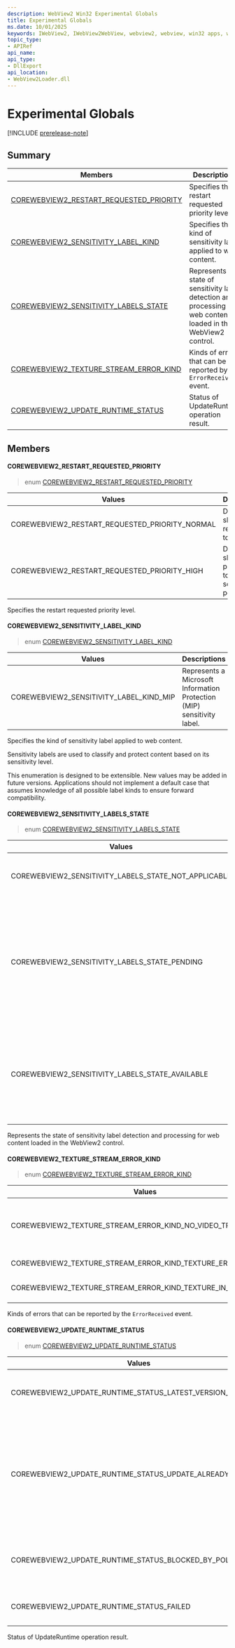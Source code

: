 ```yaml
---
description: WebView2 Win32 Experimental Globals
title: Experimental Globals
ms.date: 10/01/2025
keywords: IWebView2, IWebView2WebView, webview2, webview, win32 apps, win32, edge, ICoreWebView2, ICoreWebView2Controller, browser control, edge html
topic_type: 
- APIRef
api_name:
api_type:
- DllExport
api_location:
- WebView2Loader.dll
---
```


# Experimental Globals

[!INCLUDE [prerelease-note](../includes/prerelease-note.md)]

## Summary

 Members                        | Descriptions
--------------------------------|---------------------------------------------
[COREWEBVIEW2_RESTART_REQUESTED_PRIORITY](#corewebview2_restart_requested_priority) | Specifies the restart requested priority level.
[COREWEBVIEW2_SENSITIVITY_LABEL_KIND](#corewebview2_sensitivity_label_kind) | Specifies the kind of sensitivity label applied to web content.
[COREWEBVIEW2_SENSITIVITY_LABELS_STATE](#corewebview2_sensitivity_labels_state) | Represents the state of sensitivity label detection and processing for web content loaded in the WebView2 control.
[COREWEBVIEW2_TEXTURE_STREAM_ERROR_KIND](#corewebview2_texture_stream_error_kind) | Kinds of errors that can be reported by the `ErrorReceived` event.
[COREWEBVIEW2_UPDATE_RUNTIME_STATUS](#corewebview2_update_runtime_status) | Status of UpdateRuntime operation result.

## Members

#### COREWEBVIEW2_RESTART_REQUESTED_PRIORITY

> enum [COREWEBVIEW2_RESTART_REQUESTED_PRIORITY](#corewebview2_restart_requested_priority)

 Values                         | Descriptions
--------------------------------|---------------------------------------------
COREWEBVIEW2_RESTART_REQUESTED_PRIORITY_NORMAL            | Developer should remind user to restart.
COREWEBVIEW2_RESTART_REQUESTED_PRIORITY_HIGH            | Developer should prompt user to restart as soon as possible.

Specifies the restart requested priority level.

#### COREWEBVIEW2_SENSITIVITY_LABEL_KIND

> enum [COREWEBVIEW2_SENSITIVITY_LABEL_KIND](#corewebview2_sensitivity_label_kind)

 Values                         | Descriptions
--------------------------------|---------------------------------------------
COREWEBVIEW2_SENSITIVITY_LABEL_KIND_MIP            | Represents a Microsoft Information Protection (MIP) sensitivity label.

Specifies the kind of sensitivity label applied to web content.

Sensitivity labels are used to classify and protect content based on its sensitivity level.

This enumeration is designed to be extensible. New values may be added in future versions. Applications should not implement a default case that assumes knowledge of all possible label kinds to ensure forward compatibility.

#### COREWEBVIEW2_SENSITIVITY_LABELS_STATE

> enum [COREWEBVIEW2_SENSITIVITY_LABELS_STATE](#corewebview2_sensitivity_labels_state)

 Values                         | Descriptions
--------------------------------|---------------------------------------------
COREWEBVIEW2_SENSITIVITY_LABELS_STATE_NOT_APPLICABLE            | Indicates that none of the loaded pages are in the allow list.
COREWEBVIEW2_SENSITIVITY_LABELS_STATE_PENDING            | Indicates that WebView2 has loaded pages from the allow list that can report sensitivity labels, but the label are not available yet complete.
COREWEBVIEW2_SENSITIVITY_LABELS_STATE_AVAILABLE            | Indicates that WebView2 has loaded pages from the allow list, and the labels about the content are available now.

Represents the state of sensitivity label detection and processing for web content loaded in the WebView2 control.

#### COREWEBVIEW2_TEXTURE_STREAM_ERROR_KIND

> enum [COREWEBVIEW2_TEXTURE_STREAM_ERROR_KIND](#corewebview2_texture_stream_error_kind)

 Values                         | Descriptions
--------------------------------|---------------------------------------------
COREWEBVIEW2_TEXTURE_STREAM_ERROR_KIND_NO_VIDEO_TRACK_STARTED            | CreateTexture/PresentTexture and so on should return failed HRESULT if the texture stream is in the stopped state rather than using the error event.
COREWEBVIEW2_TEXTURE_STREAM_ERROR_KIND_TEXTURE_ERROR            | The texture already has been removed using CloseTexture.
COREWEBVIEW2_TEXTURE_STREAM_ERROR_KIND_TEXTURE_IN_USE            | The texture to be presented is already in use for rendering.

Kinds of errors that can be reported by the `ErrorReceived` event.

#### COREWEBVIEW2_UPDATE_RUNTIME_STATUS

> enum [COREWEBVIEW2_UPDATE_RUNTIME_STATUS](#corewebview2_update_runtime_status)

 Values                         | Descriptions
--------------------------------|---------------------------------------------
COREWEBVIEW2_UPDATE_RUNTIME_STATUS_LATEST_VERSION_INSTALLED            | Latest version of Edge WebView2 Runtime is installed.
COREWEBVIEW2_UPDATE_RUNTIME_STATUS_UPDATE_ALREADY_RUNNING            | Edge WebView2 Runtime update is already running, which could be triggered by auto update or by other UpdateRuntime request from some app.
COREWEBVIEW2_UPDATE_RUNTIME_STATUS_BLOCKED_BY_POLICY            | Edge WebView2 Runtime update is blocked by group policy.
COREWEBVIEW2_UPDATE_RUNTIME_STATUS_FAILED            | Edge WebView2 Runtime update failed.

Status of UpdateRuntime operation result.

